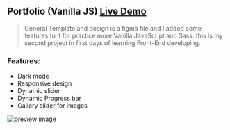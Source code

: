 ## Portfolio (Vanilla JS) [Live Demo](https://portfolio-testjs.netlify.app/)
> General Template and design is a figma file and I added some features to it for practice more Vanilla JavaScript and Sass. this is my second project in first days of learning Front-End developing.

### Features:
- Dark mode
- Responsive design
- Dynamic slider
- Dynamic Progress bar
- Gallery slider for images

![preview image](./img/screen.JPG) 
